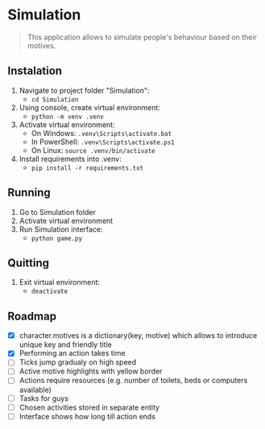 # Simulation

> This application allows to simulate people's behaviour based on their motives. 

## Instalation

1. Navigate to project folder "Simulation": 
    - `cd Simulation`
2. Using console, create virtual environment: 
    - `python -m venv .venv`
3. Activate virtual environment: 
    - On Windows: `.venv\Scripts\activate.bat`
    - In PowerShell: `.venv\Scripts\activate.ps1`
    - On Linux: `source .venv/bin/activate`
4. Install requirements into .venv: 
    - `pip install -r requirements.txt`

## Running

1. Go to Simulation folder
2. Activate virtual environment
3. Run Simulation interface: 
    - `python game.py`

## Quitting

1. Exit virtual environment: 
    - `deactivate`

## Roadmap

- [x] character.motives is a dictionary(key, motive) which allows to introduce unique key and friendly title
- [x] Performing an action takes time
- [ ] Ticks jump gradualy on high speed
- [ ] Active motive highlights with yellow border
- [ ] Actions require resources (e.g. number of toilets, beds or computers available)
- [ ] Tasks for guys
- [ ] Chosen activities stored in separate entity
- [ ] Interface shows how long till action ends